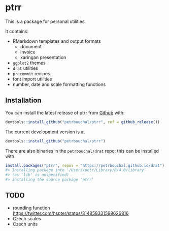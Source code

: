 
<!-- README.md is generated from README.Rmd. Please edit that file -->

# ptrr

<!-- badges: start -->
<!-- badges: end -->

This is a package for personal utilities.

It contains:

-   RMarkdown templates and output formats
    -   document
    -   invoice
    -   xaringan presentation
-   `ggplot2` themes
-   `drat` utilities
-   `precommit` recipes
-   font import utilities
-   number, date and scale formatting functions

## Installation

You can install the latest release of ptrr from
[Github](https://github.com) with:

``` r
devtools::install_github("petrbouchal/ptrr", ref = github_release())
```

The current development version is at

``` r
devtools::install_github("petrbouchal/ptrr")
```

There are also binaries in the `petrbouchal/drat` repo; this can be
installed with

``` r
install.packages("ptrr", repos = "https://petrbouchal.github.io/drat")
#> Installing package into '/Users/petr/Library/R/4.0/library'
#> (as 'lib' is unspecified)
#> installing the source package 'ptrr'
```

## TODO

-   rounding function
    <https://twitter.com/hspter/status/314858331598626816>
-   Czech scales
-   Czech units
